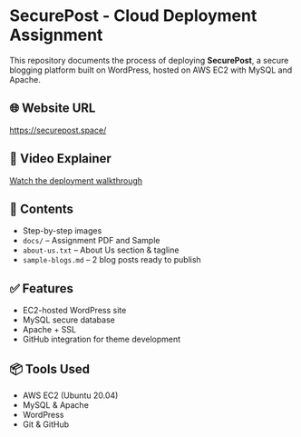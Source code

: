 # SecurePost - Cloud Deployment Assignment

This repository documents the process of deploying **SecurePost**, a secure blogging platform built on WordPress, hosted on AWS EC2 with MySQL and Apache.

## 🌐 Website URL
https://securepost.space/
## 🎥 Video Explainer
[Watch the deployment walkthrough](https://youtu.be/pvqzzj49XiU)

## 📂 Contents
- Step-by-step images
- `docs/` – Assignment PDF and Sample
- `about-us.txt` – About Us section & tagline
- `sample-blogs.md` – 2 blog posts ready to publish

## ✅ Features
- EC2-hosted WordPress site
- MySQL secure database
- Apache + SSL
- GitHub integration for theme development

## 📦 Tools Used
- AWS EC2 (Ubuntu 20.04)
- MySQL & Apache
- WordPress
- Git & GitHub

